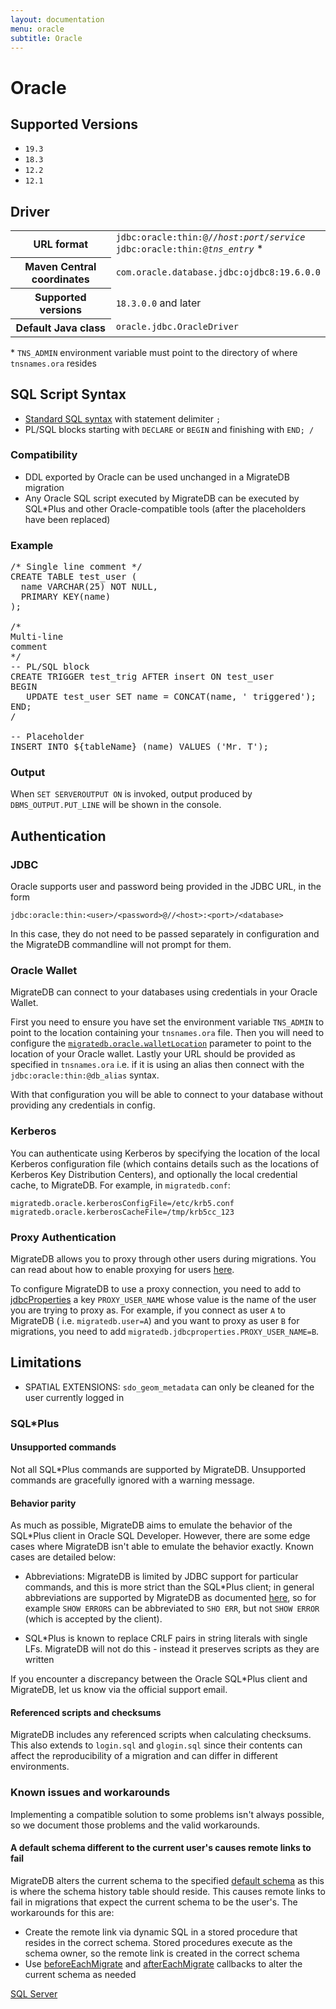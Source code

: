 ```yaml
---
layout: documentation
menu: oracle
subtitle: Oracle
---
```


# Oracle

## Supported Versions

- `19.3`
- `18.3`
- `12.2`
- `12.1`

## Driver

<table class="table">
    <tr>
        <th>URL format</th>
        <td>
            <code>jdbc:oracle:thin:@//<i>host</i>:<i>port</i>/<i>service</i></code><br>
            <code>jdbc:oracle:thin:@<i>tns_entry</i></code> *
        </td>
    </tr>
    <tr>
        <th>Maven Central coordinates</th>
        <td><code>com.oracle.database.jdbc:ojdbc8:19.6.0.0</code></td>
    </tr>
    <tr>
        <th>Supported versions</th>
        <td><code>18.3.0.0</code> and later</td>
    </tr>
    <tr>
        <th>Default Java class</th>
        <td><code>oracle.jdbc.OracleDriver</code></td>
    </tr>
</table>

\* `TNS_ADMIN` environment variable must point to the directory of where `tnsnames.ora` resides

## SQL Script Syntax

- [Standard SQL syntax](/migratedb/documentation/concepts/migrations#sql-based-migrations#syntax) with statement delimiter `;`
- PL/SQL blocks starting with `DECLARE` or `BEGIN` and finishing with `END; /`

### Compatibility

- DDL exported by Oracle can be used unchanged in a MigrateDB migration
- Any Oracle SQL script executed by MigrateDB can be executed by SQL*Plus and other Oracle-compatible tools (after the
  placeholders have been replaced)

### Example

<pre class="prettyprint">/* Single line comment */
CREATE TABLE test_user (
  name VARCHAR(25) NOT NULL,
  PRIMARY KEY(name)
);

/*
Multi-line
comment
*/
-- PL/SQL block
CREATE TRIGGER test_trig AFTER insert ON test_user
BEGIN
   UPDATE test_user SET name = CONCAT(name, ' triggered');
END;
/

-- Placeholder
INSERT INTO ${tableName} (name) VALUES ('Mr. T');</pre>

### Output

When `SET SERVEROUTPUT ON` is invoked, output produced by `DBMS_OUTPUT.PUT_LINE` will be shown in the console.

## Authentication

### JDBC

Oracle supports user and password being provided in the JDBC URL, in the form

`jdbc:oracle:thin:<user>/<password>@//<host>:<port>/<database>`

In this case, they do not need to be passed separately in configuration and the MigrateDB commandline will not prompt
for them.

### Oracle Wallet

MigrateDB can connect to your databases using credentials in your Oracle Wallet.

First you need to ensure you have set the environment variable `TNS_ADMIN` to point to the location containing
your `tnsnames.ora` file. Then you will need to configure
the [`migratedb.oracle.walletLocation`](/migratedb/documentation/configuration/parameters/oracleWalletLocation) parameter to point
to the location of your Oracle wallet. Lastly your URL should be provided as specified in `tnsnames.ora` i.e. if it is
using an alias then connect with the `jdbc:oracle:thin:@db_alias` syntax.

With that configuration you will be able to connect to your database without providing any credentials in config.

### Kerberos

You can authenticate using Kerberos by specifying the location of the local Kerberos configuration file (which contains
details such as the locations of Kerberos Key Distribution Centers), and optionally the local credential cache, to
MigrateDB. For example, in `migratedb.conf`:

```properties
migratedb.oracle.kerberosConfigFile=/etc/krb5.conf
migratedb.oracle.kerberosCacheFile=/tmp/krb5cc_123
```

### Proxy Authentication

MigrateDB allows you to proxy through other users during migrations. You can read about how to enable proxying for
users [here](https://docs.oracle.com/cd/E11882_01/java.112/e16548/proxya.htm#JJDBC28352).

To configure MigrateDB to use a proxy connection, you need to add
to [jdbcProperties](/migratedb/documentation/configuration/parameters/jdbcProperties) a key `PROXY_USER_NAME` whose value is the
name of the user you are trying to proxy as. For example, if you connect as user `A` to MigrateDB (
i.e. `migratedb.user=A`) and you want to proxy as user `B` for migrations, you need to
add `migratedb.jdbcproperties.PROXY_USER_NAME=B`.

## Limitations

- SPATIAL EXTENSIONS: `sdo_geom_metadata` can only be cleaned for the user currently logged in

### SQL*Plus

#### Unsupported commands

Not all SQL*Plus commands are supported by MigrateDB. Unsupported commands are gracefully ignored with a warning
message.

#### Behavior parity

As much as possible, MigrateDB aims to emulate the behavior of the SQL*Plus client in Oracle SQL Developer. However,
there are some edge cases where MigrateDB isn't able to emulate the behavior exactly. Known cases are detailed below:

- Abbreviations: MigrateDB is limited by JDBC support for particular commands, and this is more strict than the
  SQL*Plus client; in general abbreviations are supported by MigrateDB as
  documented [here](https://docs.oracle.com/cd/B19306_01/server.102/b14357/ch12041.htm),
  so for example `SHOW ERRORS` can be abbreviated to `SHO ERR`, but not `SHOW ERROR` (which is accepted by the client).

- SQL*Plus is known to replace CRLF pairs in string literals with single LFs. MigrateDB will not do this - instead it
  preserves scripts as they are written

If you encounter a discrepancy between the Oracle SQL*Plus client and MigrateDB, let us know via the official support
email.

#### Referenced scripts and checksums

MigrateDB includes any referenced scripts when calculating checksums. This also extends to `login.sql` and `glogin.sql`
since their contents can affect the reproducibility of a migration and can differ in different environments.

### Known issues and workarounds

Implementing a compatible solution to some problems isn't always possible, so we document those problems and the valid
workarounds.

#### A default schema different to the current user's causes remote links to fail

MigrateDB alters the current schema to the
specified [default schema](/migratedb/documentation/configuration/parameters/defaultSchema) as this is where the schema history
table should reside. This causes remote links to fail in migrations that expect the current schema to be the user's. The
workarounds for this are:

- Create the remote link via dynamic SQL in a stored procedure that resides in the correct schema. Stored procedures
  execute as the schema owner, so the remote link is created in the correct schema
- Use [beforeEachMigrate](/migratedb/documentation/concepts/callbacks#beforeEachMigrate)
  and [afterEachMigrate](/migratedb/documentation/concepts/callbacks#afterEachMigrate) callbacks to alter the current schema as
  needed

<p class="next-steps">
    <a class="btn btn-primary" href="/migratedb/documentation/database/sqlserver">SQL Server <i class="fa fa-arrow-right"></i></a>
</p>
